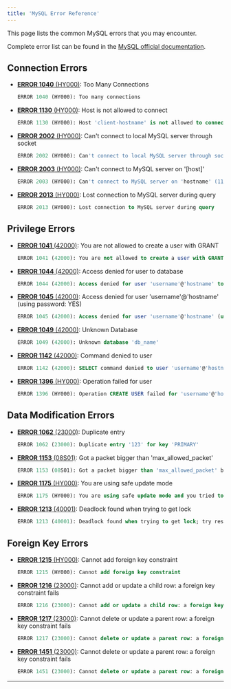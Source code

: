 ```yaml
---
title: 'MySQL Error Reference'
---
```


This page lists the common MySQL errors that you may encounter.

Complete error list can be found in the [MySQL official documentation](https://dev.mysql.com/doc/mysql-errors/8.0/en/).

## Connection Errors

- [**ERROR 1040** (HY000)](/reference/mysql/error/1040-too-many-connections): Too Many Connections

  ```sql
  ERROR 1040 (HY000): Too many connections
  ```

- [**ERROR 1130** (HY000)](/reference/mysql/error/1130-host-not-allowed-to-connect): Host is not allowed to connect

  ```sql
  ERROR 1130 (HY000): Host 'client-hostname' is not allowed to connect to this MySQL server
  ```

- [**ERROR 2002** (HY000)](/reference/mysql/error/2002-cant-connect-local-mysql-server): Can't connect to local MySQL server through socket

  ```sql
  ERROR 2002 (HY000): Can't connect to local MySQL server through socket '/var/run/mysqld/mysqld.sock' (2)
  ```

- [**ERROR 2003** (HY000)](/reference/mysql/error/2003-cant-connect-mysql-server): Can't connect to MySQL server on '[host]'

  ```sql
  ERROR 2003 (HY000): Can't connect to MySQL server on 'hostname' (110)
  ```

- [**ERROR 2013** (HY000)](/reference/mysql/error/2013-lost-connection-mysql-server): Lost connection to MySQL server during query
  ```sql
  ERROR 2013 (HY000): Lost connection to MySQL server during query
  ```

## Privilege Errors

- [**ERROR 1041** (42000)](/reference/mysql/error/1041-you-are-not-allowed-to-create-a-user-with-grant): You are not allowed to create a user with GRANT

  ```sql
  ERROR 1041 (42000): You are not allowed to create a user with GRANT
  ```

- [**ERROR 1044** (42000)](/reference/mysql/error/1044-access-denied-for-user-to-database): Access denied for user to database

  ```sql
  ERROR 1044 (42000): Access denied for user 'username'@'hostname' to database 'db_name'
  ```

- [**ERROR 1045** (42000)](/reference/mysql/error/1045-access-denied-for-user-using-password): Access denied for user 'username'@'hostname' (using password: YES)

  ```sql
  ERROR 1045 (42000): Access denied for user 'username'@'hostname' (using password: YES)
  ```

- [**ERROR 1049** (42000)](/reference/mysql/error/1049-unknown-database): Unknown Database

  ```sql
  ERROR 1049 (42000): Unknown database 'db_name'
  ```

- [**ERROR 1142** (42000)](/reference/mysql/error/1142-command-denied-to-user): Command denied to user

  ```sql
  ERROR 1142 (42000): SELECT command denied to user 'username'@'hostname' for table 'table_name'
  ```

- [**ERROR 1396** (HY000)](/reference/mysql/error/1396-operation-failed-for-user): Operation failed for user
  ```sql
  ERROR 1396 (HY000): Operation CREATE USER failed for 'username'@'hostname'
  ```

## Data Modification Errors

- [**ERROR 1062** (23000)](/reference/mysql/error/1062-duplicate-entry): Duplicate entry

  ```sql
  ERROR 1062 (23000): Duplicate entry '123' for key 'PRIMARY'
  ```

- [**ERROR 1153** (08S01)](/reference/mysql/error/1153-packet-bigger-than-max-allowed-packet): Got a packet bigger than 'max_allowed_packet'

  ```sql
  ERROR 1153 (08S01): Got a packet bigger than 'max_allowed_packet' bytes
  ```

- [**ERROR 1175** (HY000)](/reference/mysql/error/1175-using-safe-update-mode): You are using safe update mode

  ```sql
  ERROR 1175 (HY000): You are using safe update mode and you tried to update a table without a WHERE that uses a KEY column
  ```

- [**ERROR 1213** (40001)](/reference/mysql/error/1213-deadlock-found): Deadlock found when trying to get lock
  ```sql
  ERROR 1213 (40001): Deadlock found when trying to get lock; try restarting transaction
  ```

## Foreign Key Errors

- [**ERROR 1215** (HY000)](/reference/mysql/error/1215-cannot-add-foreign-key): Cannot add foreign key constraint

  ```sql
  ERROR 1215 (HY000): Cannot add foreign key constraint
  ```

- [**ERROR 1216** (23000)](/reference/mysql/error/1216-cannot-add-child-row): Cannot add or update a child row: a foreign key constraint fails

  ```sql
  ERROR 1216 (23000): Cannot add or update a child row: a foreign key constraint fails
  ```

- [**ERROR 1217** (23000)](/reference/mysql/error/1217-cannot-delete-parent-row): Cannot delete or update a parent row: a foreign key constraint fails

  ```sql
  ERROR 1217 (23000): Cannot delete or update a parent row: a foreign key constraint fails
  ```

- [**ERROR 1451** (23000)](/reference/mysql/error/1451-cannot-delete-parent-row): Cannot delete or update a parent row: a foreign key constraint fails
  ```sql
  ERROR 1451 (23000): Cannot delete or update a parent row: a foreign key constraint fails
  ```

---
